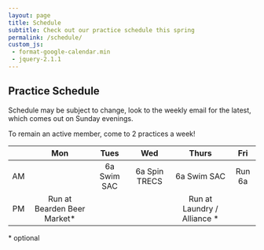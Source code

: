 ```yaml
---
layout: page
title: Schedule
subtitle: Check out our practice schedule this spring
permalink: /schedule/
custom_js:
 - format-google-calendar.min
 - jquery-2.1.1
---
```

## Practice Schedule
Schedule may be subject to change, look to the weekly email for the latest, which comes out on Sunday evenings.

To remain an active member, come to 2 practices a week!

|    |             Mon            |           Tues           |      Wed      |           Thurs          |     Fri     |
|:--:|:--------------------------:|:------------------------:|:-------------:|:------------------------:|:-----------:|
| AM |                            |          6a Swim SAC     | 6a Spin TRECS |             6a Swim SAC  |   Run 6a    |
| PM | Run at Bearden Beer Market*|                          |            | Run at Laundry / Alliance * |             |

\* optional
<ul id="events-upcoming">
</ul>


<script>
formatGoogleCalendar.init({
        calendarUrl: 'https://www.googleapis.com/calendar/v3/calendars/7caamt6q92v1vbrna0ergpoqks%40group.calendar.google.com/events?timeMin=2015-06-03T10%3A00%3A00-04%3A00&key=AIzaSyC39nF_t-bAogVVXR9dLGLiSEDywUt7Fgc',
        past: true,
        upcoming: true,
        sameDayTimes: true,
        pastTopN: 1,
        upcomingTopN: -1,
        itemsTagName: 'li',
        upcomingSelector: '#events-upcoming',
        upcomingHeading: '<h2>Upcoming events</h2>',
        format: ['*date*', ': ', '*summary*', ' <br/> ', '*description*', '<ol>', '*location*', '</ol>']
});
</script>
